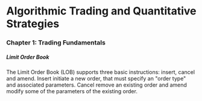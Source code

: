 # Algorithmic Trading and Quantitative Strategies

### Chapter 1: Trading Fundamentals

##### Limit Order Book

The Limit Order Book (LOB) supports three basic instructions: insert, cancel and amend. Insert initiate a new order, that must specify an "order type" and associated parameters. Cancel remove an existing order and amend modify some of the parameters of the existing order.
